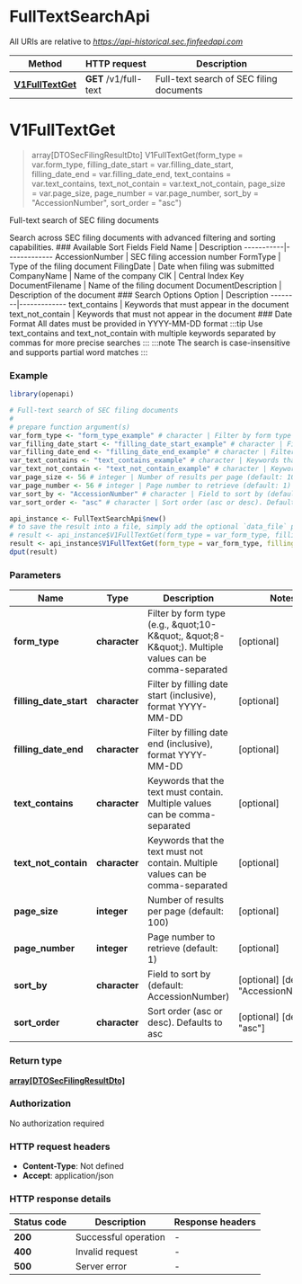# FullTextSearchApi

All URIs are relative to *https://api-historical.sec.finfeedapi.com*

Method | HTTP request | Description
------------- | ------------- | -------------
[**V1FullTextGet**](FullTextSearchApi.md#V1FullTextGet) | **GET** /v1/full-text | Full-text search of SEC filing documents


# **V1FullTextGet**
> array[DTOSecFilingResultDto] V1FullTextGet(form_type = var.form_type, filling_date_start = var.filling_date_start, filling_date_end = var.filling_date_end, text_contains = var.text_contains, text_not_contain = var.text_not_contain, page_size = var.page_size, page_number = var.page_number, sort_by = "AccessionNumber", sort_order = "asc")

Full-text search of SEC filing documents

Search across SEC filing documents with advanced filtering and sorting capabilities.    ### Available Sort Fields    Field Name | Description  -----------|-------------  AccessionNumber | SEC filing accession number  FormType | Type of the filing document  FilingDate | Date when filing was submitted  CompanyName | Name of the company  CIK | Central Index Key  DocumentFilename | Name of the filing document  DocumentDescription | Description of the document    ### Search Options    Option | Description  --------|-------------  text_contains | Keywords that must appear in the document  text_not_contain | Keywords that must not appear in the document    ### Date Format  All dates must be provided in YYYY-MM-DD format    :::tip  Use text_contains and text_not_contain with multiple keywords separated by commas for more precise searches  :::    :::note  The search is case-insensitive and supports partial word matches  :::

### Example
```R
library(openapi)

# Full-text search of SEC filing documents
#
# prepare function argument(s)
var_form_type <- "form_type_example" # character | Filter by form type (e.g., \"10-K\", \"8-K\"). Multiple values can be comma-separated (Optional)
var_filling_date_start <- "filling_date_start_example" # character | Filter by filling date start (inclusive), format YYYY-MM-DD (Optional)
var_filling_date_end <- "filling_date_end_example" # character | Filter by filling date end (inclusive), format YYYY-MM-DD (Optional)
var_text_contains <- "text_contains_example" # character | Keywords that the text must contain. Multiple values can be comma-separated (Optional)
var_text_not_contain <- "text_not_contain_example" # character | Keywords that the text must not contain. Multiple values can be comma-separated (Optional)
var_page_size <- 56 # integer | Number of results per page (default: 100) (Optional)
var_page_number <- 56 # integer | Page number to retrieve (default: 1) (Optional)
var_sort_by <- "AccessionNumber" # character | Field to sort by (default: AccessionNumber) (Optional)
var_sort_order <- "asc" # character | Sort order (asc or desc). Defaults to asc (Optional)

api_instance <- FullTextSearchApi$new()
# to save the result into a file, simply add the optional `data_file` parameter, e.g.
# result <- api_instance$V1FullTextGet(form_type = var_form_type, filling_date_start = var_filling_date_start, filling_date_end = var_filling_date_end, text_contains = var_text_contains, text_not_contain = var_text_not_contain, page_size = var_page_size, page_number = var_page_number, sort_by = var_sort_by, sort_order = var_sort_orderdata_file = "result.txt")
result <- api_instance$V1FullTextGet(form_type = var_form_type, filling_date_start = var_filling_date_start, filling_date_end = var_filling_date_end, text_contains = var_text_contains, text_not_contain = var_text_not_contain, page_size = var_page_size, page_number = var_page_number, sort_by = var_sort_by, sort_order = var_sort_order)
dput(result)
```

### Parameters

Name | Type | Description  | Notes
------------- | ------------- | ------------- | -------------
 **form_type** | **character**| Filter by form type (e.g., \&quot;10-K\&quot;, \&quot;8-K\&quot;). Multiple values can be comma-separated | [optional] 
 **filling_date_start** | **character**| Filter by filling date start (inclusive), format YYYY-MM-DD | [optional] 
 **filling_date_end** | **character**| Filter by filling date end (inclusive), format YYYY-MM-DD | [optional] 
 **text_contains** | **character**| Keywords that the text must contain. Multiple values can be comma-separated | [optional] 
 **text_not_contain** | **character**| Keywords that the text must not contain. Multiple values can be comma-separated | [optional] 
 **page_size** | **integer**| Number of results per page (default: 100) | [optional] 
 **page_number** | **integer**| Page number to retrieve (default: 1) | [optional] 
 **sort_by** | **character**| Field to sort by (default: AccessionNumber) | [optional] [default to &quot;AccessionNumber&quot;]
 **sort_order** | **character**| Sort order (asc or desc). Defaults to asc | [optional] [default to &quot;asc&quot;]

### Return type

[**array[DTOSecFilingResultDto]**](DTO.SecFilingResultDto.md)

### Authorization

No authorization required

### HTTP request headers

 - **Content-Type**: Not defined
 - **Accept**: application/json

### HTTP response details
| Status code | Description | Response headers |
|-------------|-------------|------------------|
| **200** | Successful operation |  -  |
| **400** | Invalid request |  -  |
| **500** | Server error |  -  |

